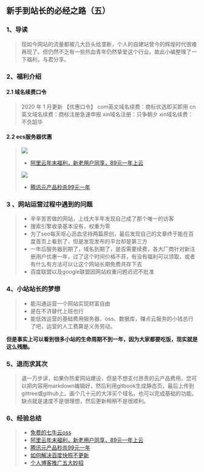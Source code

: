 ## 新手到站长的必经之路（五）

### 1、导读

> 现如今网站的流量都被几大巨头给垄断，个人的自建站曾今的辉煌时代很难再现了。但仍然不乏有一些热血青年仍然挚爱这个行业。故此小编整理了一下福利，与君分享。



### 2、福利介绍

#### 2.1 域名续费口令

> 2020 年 1 月更新
> 【优惠口令】
> com英文域名续费：商标优选即买即用
> cn英文域名续费：商标注册急速申报
> xin域名注册：只争朝夕
> xin域名续费：不负韶华



#### 2.2 ecs服务器优惠





> ![](https://www.94rg.com/img/ad/aliyun_sale_new_1200x110.jpg)
>
> + [阿里云年末福利，新老用户同享，89元一年上云](https://promotion.aliyun.com/ntms/yunparter/invite.html?userCode=up4l93vp)
>
> ![](https://ae01.alicdn.com/kf/Hb8b2ee8bfc284689aa813ac3f79f4d4dL.jpg)
>
> + [腾讯元产品秒杀99元一年](https://url.cn/5WEs6cm)



### 3 、网站运营过程中遇到的问题

> + 辛辛苦苦做的网站，上线大半年发现自己成了那个唯一的访客
> + 搜索引擎收录基本没有，权重为零
> + 为了seo每天呕心沥血坚持两篇原创，最后发现自己的文章终于能在百度首页上看到了，但是发现发布的平台却是第三方
> + 一年后服务器到期了，域名到期了，是否需要续费，各大厂商针对新注册用户优惠一年，过了这个时间价格不菲，有没有福利可以领取，或者有什么有方法可以让这个网站长期免费共存下去
> + 百度联盟以及google联盟因网站权重问题迟迟不批准



### 4、小站站长的梦想

> + 能沟通运营一个网站实现财富自由
> + 是在不济替代上班也行
> + 能低效运营的基础费用服务器、oss、数据库，赚点云服务的小钱总行了吧，运营的人工费算是义务劳动。 

**但是事实上可以看到很多小站的生命周期不到一年，因为大家都要吃饭，现实就是这么残酷。**



### 5、退而求其次

> 退一万步讲，如果你热爱网站建设，但是不想支付昂贵的云产品费用，您可以把内容用markdown编辑好，然后利用gitbook生成静态页，最后上传到gittree或github上。画个几十元的大洋买个域名。也可以完成基础的功能。缺点就是速度不是很理想，然后更新稍稍不是很顺利。



### 6、经验总结

> + [免费的七牛云oss](https://www.94rg.com/article/1725)
> + [阿里云年末福利，新老用户同享，89元一年上云](https://promotion.aliyun.com/ntms/yunparter/invite.html?userCode=up4l93vp)
> + [腾讯元产品秒杀99元一年](https://url.cn/5WEs6cm)
> + [如何解决百度快照不更新](https://www.94rg.com/article/1721)
> + [个人博客推广五大妙招](https://www.94rg.com/article/1720)